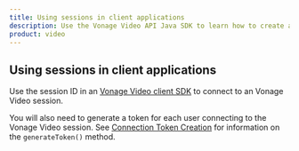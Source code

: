 ```yaml
---
title: Using sessions in client applications
description: Use the Vonage Video API Java SDK to learn how to create a session. Sessions allow participants to use audio, video, and messaging functionality in your application.
product: video
---
```


## Using sessions in client applications

Use the session ID in an [Vonage Video client SDK](/video/client-sdks/overview) to connect to an Vonage Video session.

You will also need to generate a token for each user connecting to the Vonage Video session. See [Connection Token Creation](/video/tutorials/create-token) for information on the `generateToken()` method.
